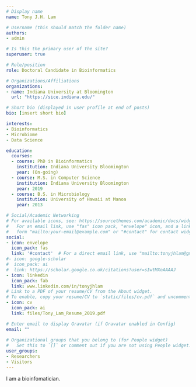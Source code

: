 ```yaml
---
# Display name
name: Tony J.H. Lam

# Username (this should match the folder name)
authors:
- admin

# Is this the primary user of the site?
superuser: true

# Role/position
role: Doctoral Candidate in Bioinformatics

# Organizations/Affiliations
organizations:
- name: Indiana University at Bloomington
  url: "https://sice.indiana.edu/"

# Short bio (displayed in user profile at end of posts)
bio: [insert short bio]

interests:
- Bioinformatics
- Microbiome
- Data Science

education:
  courses:
  - course: PhD in Bioinformatics
    institution: Indiana University Bloomington
    year: (On-going)
  - course: M.S. in Computer Science
    institution: Indiana University Bloomington
    year: 2019 
  - course: B.S. in Microbiology
    institution: University of Hawaii at Manoa
    year: 2013

# Social/Academic Networking
# For available icons, see: https://sourcethemes.com/academic/docs/widgets/#icons
#   For an email link, use "fas" icon pack, "envelope" icon, and a link in the
#   form "mailto:your-email@example.com" or "#contact" for contact widget.
social:
- icon: envelope
  icon_pack: fas
  link: '#contact'  # For a direct email link, use "mailto:tonyjhlam@gmail.com".
#- icon: google-scholar
#  icon_pack: ai
#  link: https://scholar.google.co.uk/citations?user=sIwtMXoAAAAJ
- icon: linkedin
  icon_pack: fab
  link: www.linkedin.com/in/tonyjhlam
# Link to a PDF of your resume/CV from the About widget.
# To enable, copy your resume/CV to `static/files/cv.pdf` and uncomment the lines below.  
- icon: cv
  icon_pack: ai
  link: files/Tony_Lam_Resume_2019.pdf

# Enter email to display Gravatar (if Gravatar enabled in Config)
email: ""
  
# Organizational groups that you belong to (for People widget)
#   Set this to `[]` or comment out if you are not using People widget.  
user_groups:
- Researchers
- Visitors
---
```


I am a bioinfomatician.
